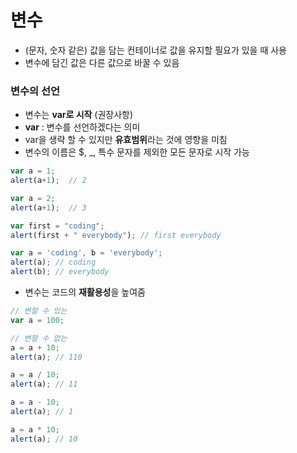 # 변수

* \(문자, 숫자 같은\) 값을 담는 컨테이너로 값을 유지할 필요가 있을 때 사용
* 변수에 담긴 값은 다른 값으로 바꿀 수 있음

### 변수의 선언

* 변수는 **var로 시작** \(권장사항\)
* **var** : 변수를 선언하겠다는 의미
* var을 생략 할 수 있지만 **유효범위**라는 것에 영향을 미침
* 변수의 이름은 $, \_, 특수 문자를 제외한 모든 문자로 시작 가능

```javascript
var a = 1;
alert(a+1);  // 2

var a = 2;
alert(a+1);  // 3

var first = "coding";
alert(first + " everybody"); // first everybody

var a = 'coding', b = 'everybody';
alert(a); // coding
alert(b); // everybody
```

* 변수는 코드의 **재활용성**을 높여줌

```javascript
// 변할 수 있는
var a = 100; 

// 변할 수 없는
a = a + 10;
alert(a); // 110

a = a / 10;
alert(a); // 11

a = a - 10; 
alert(a); // 1

a = a * 10;      
alert(a); // 10
```

